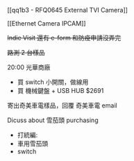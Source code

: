 

[[qq1b3 - RFQ0645 External TVI Camera]]

[[Ethernet Camera IPCAM]]

~~Indie Visit 還有 e-form 和防疫申請沒弄完~~

~~路測 2 台樣品~~

20:00 光華商廠
- 買 switch 小開關，做線用
- 買 機械鍵盤 + USB HUB $2691

寄出奇美車電樣品，回覆 奇美車電 email

Dicuss about 雪茄頭 purchasing
- 打統編: 
- 車用雪茄頭
- switch